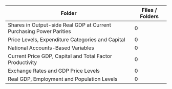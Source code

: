 | Folder                                                              |   Files / Folders |
|---------------------------------------------------------------------|-------------------|
| Shares in Output-side Real GDP at Current Purchasing Power Parities |                 0 |
| Price Levels, Expenditure Categories and Capital                    |                 0 |
| National Accounts-Based Variables                                   |                 0 |
| Current Price GDP, Capital and Total Factor Productivity            |                 0 |
| Exchange Rates and GDP Price Levels                                 |                 0 |
| Real GDP, Employment and Population Levels                          |                 0 |